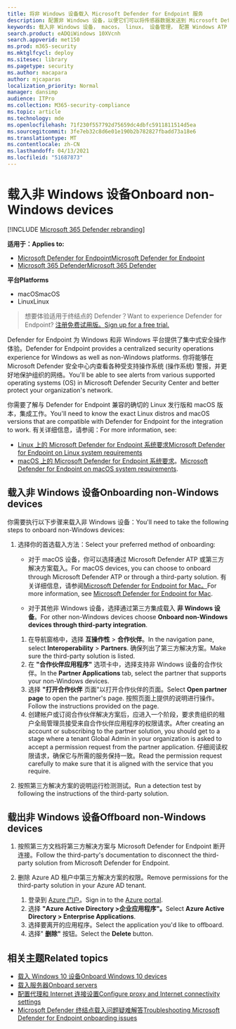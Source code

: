 ```yaml
---
title: 将非 Windows 设备载入 Microsoft Defender for Endpoint 服务
description: 配置非 Windows 设备，以便它们可以将传感器数据发送到 Microsoft Defender ATP 服务。
keywords: 载入非 Windows 设备， macos， linux， 设备管理， 配置 Windows ATP 设备， 为终结点设备配置 Microsoft Defender
search.product: eADQiWindows 10XVcnh
search.appverid: met150
ms.prod: m365-security
ms.mktglfcycl: deploy
ms.sitesec: library
ms.pagetype: security
ms.author: macapara
author: mjcaparas
localization_priority: Normal
manager: dansimp
audience: ITPro
ms.collection: M365-security-compliance
ms.topic: article
ms.technology: mde
ms.openlocfilehash: 71f230f557792d75659dc4dbfc5911811514d5ea
ms.sourcegitcommit: 3fe7eb32c8d6e01e190b2b782827fbadd73a18e6
ms.translationtype: MT
ms.contentlocale: zh-CN
ms.lasthandoff: 04/13/2021
ms.locfileid: "51687873"
---
```

# <a name="onboard-non-windows-devices"></a><span data-ttu-id="4a5df-104">载入非 Windows 设备</span><span class="sxs-lookup"><span data-stu-id="4a5df-104">Onboard non-Windows devices</span></span>

[!INCLUDE [Microsoft 365 Defender rebranding](../../includes/microsoft-defender.md)]


<span data-ttu-id="4a5df-105">**适用于：**</span><span class="sxs-lookup"><span data-stu-id="4a5df-105">**Applies to:**</span></span>
- [<span data-ttu-id="4a5df-106">Microsoft Defender for Endpoint</span><span class="sxs-lookup"><span data-stu-id="4a5df-106">Microsoft Defender for Endpoint</span></span>](https://go.microsoft.com/fwlink/p/?linkid=2154037)
- [<span data-ttu-id="4a5df-107">Microsoft 365 Defender</span><span class="sxs-lookup"><span data-stu-id="4a5df-107">Microsoft 365 Defender</span></span>](https://go.microsoft.com/fwlink/?linkid=2118804)

<span data-ttu-id="4a5df-108">**平台**</span><span class="sxs-lookup"><span data-stu-id="4a5df-108">**Platforms**</span></span>
- <span data-ttu-id="4a5df-109">macOS</span><span class="sxs-lookup"><span data-stu-id="4a5df-109">macOS</span></span>
- <span data-ttu-id="4a5df-110">Linux</span><span class="sxs-lookup"><span data-stu-id="4a5df-110">Linux</span></span>

><span data-ttu-id="4a5df-111">想要体验适用于终结点的 Defender？</span><span class="sxs-lookup"><span data-stu-id="4a5df-111">Want to experience Defender for Endpoint?</span></span> [<span data-ttu-id="4a5df-112">注册免费试用版。</span><span class="sxs-lookup"><span data-stu-id="4a5df-112">Sign up for a free trial.</span></span>](https://www.microsoft.com/microsoft-365/windows/microsoft-defender-atp?ocid=docs-wdatp-nonwindows-abovefoldlink) 

<span data-ttu-id="4a5df-113">Defender for Endpoint 为 Windows 和非 Windows 平台提供了集中式安全操作体验。</span><span class="sxs-lookup"><span data-stu-id="4a5df-113">Defender for Endpoint provides a centralized security operations experience for Windows as well as non-Windows platforms.</span></span> <span data-ttu-id="4a5df-114">你将能够在 Microsoft Defender 安全中心内查看各种受支持操作系统 (操作系统) 警报，并更好地保护组织的网络。</span><span class="sxs-lookup"><span data-stu-id="4a5df-114">You'll be able to see alerts from various supported operating systems (OS) in Microsoft Defender Security Center and better protect your organization's network.</span></span> 

<span data-ttu-id="4a5df-115">你需要了解与 Defender for Endpoint 兼容的确切的 Linux 发行版和 macOS 版本，集成工作。</span><span class="sxs-lookup"><span data-stu-id="4a5df-115">You'll need to know the exact Linux distros and macOS versions that are compatible with Defender for Endpoint for the integration to work.</span></span> <span data-ttu-id="4a5df-116">有关详细信息，请参阅：</span><span class="sxs-lookup"><span data-stu-id="4a5df-116">For more information, see:</span></span>
- [<span data-ttu-id="4a5df-117">Linux 上的 Microsoft Defender for Endpoint 系统要求</span><span class="sxs-lookup"><span data-stu-id="4a5df-117">Microsoft Defender for Endpoint on Linux system requirements</span></span>](microsoft-defender-endpoint-linux.md#system-requirements)  
- <span data-ttu-id="4a5df-118">[macOS 上的 Microsoft Defender for Endpoint 系统要求](microsoft-defender-endpoint-mac.md#system-requirements)。</span><span class="sxs-lookup"><span data-stu-id="4a5df-118">[Microsoft Defender for Endpoint on macOS system requirements](microsoft-defender-endpoint-mac.md#system-requirements).</span></span>

## <a name="onboarding-non-windows-devices"></a><span data-ttu-id="4a5df-119">载入非 Windows 设备</span><span class="sxs-lookup"><span data-stu-id="4a5df-119">Onboarding non-Windows devices</span></span>
<span data-ttu-id="4a5df-120">你需要执行以下步骤来载入非 Windows 设备：</span><span class="sxs-lookup"><span data-stu-id="4a5df-120">You'll need to take the following steps to onboard non-Windows devices:</span></span>
1. <span data-ttu-id="4a5df-121">选择你的首选载入方法：</span><span class="sxs-lookup"><span data-stu-id="4a5df-121">Select your preferred method of onboarding:</span></span>

   - <span data-ttu-id="4a5df-122">对于 macOS 设备，你可以选择通过 Microsoft Defender ATP 或第三方解决方案载入。</span><span class="sxs-lookup"><span data-stu-id="4a5df-122">For macOS devices, you can choose to onboard through Microsoft Defender ATP or through a third-party solution.</span></span> <span data-ttu-id="4a5df-123">有关详细信息，请参阅[Microsoft Defender for Endpoint for Mac。](https://docs.microsoft.com/microsoft-365/security/defender-endpoint/microsoft-defender-endpoint-mac)</span><span class="sxs-lookup"><span data-stu-id="4a5df-123">For more information, see [Microsoft Defender for Endpoint for Mac](https://docs.microsoft.com/microsoft-365/security/defender-endpoint/microsoft-defender-endpoint-mac).</span></span>

   - <span data-ttu-id="4a5df-124">对于其他非 Windows 设备，选择通过第三方集成载入 **非 Windows 设备**。</span><span class="sxs-lookup"><span data-stu-id="4a5df-124">For other non-Windows devices choose **Onboard non-Windows devices through third-party integration**.</span></span>   
    1. <span data-ttu-id="4a5df-125">在导航窗格中，选择 **互操作性**  >  **合作伙伴**。</span><span class="sxs-lookup"><span data-stu-id="4a5df-125">In the navigation pane, select **Interoperability** > **Partners**.</span></span> <span data-ttu-id="4a5df-126">确保列出了第三方解决方案。</span><span class="sxs-lookup"><span data-stu-id="4a5df-126">Make sure the third-party solution is listed.</span></span>
    2. <span data-ttu-id="4a5df-127">在 **"合作伙伴应用程序"** 选项卡中，选择支持非 Windows 设备的合作伙伴。</span><span class="sxs-lookup"><span data-stu-id="4a5df-127">In the **Partner Applications** tab, select the partner that supports your non-Windows devices.</span></span>
    3. <span data-ttu-id="4a5df-128">选择 **"打开合作伙伴** 页面"以打开合作伙伴的页面。</span><span class="sxs-lookup"><span data-stu-id="4a5df-128">Select **Open partner page** to open the partner's page.</span></span> <span data-ttu-id="4a5df-129">按照页面上提供的说明进行操作。</span><span class="sxs-lookup"><span data-stu-id="4a5df-129">Follow the instructions provided on the page.</span></span>
    4. <span data-ttu-id="4a5df-130">创建帐户或订阅合作伙伴解决方案后，应进入一个阶段，要求贵组织的租户全局管理员接受来自合作伙伴应用程序的权限请求。</span><span class="sxs-lookup"><span data-stu-id="4a5df-130">After creating an account or subscribing to the partner solution, you should get to a stage where a tenant Global Admin in your organization is asked to accept a permission request from the partner application.</span></span> <span data-ttu-id="4a5df-131">仔细阅读权限请求，确保它与所需的服务保持一致。</span><span class="sxs-lookup"><span data-stu-id="4a5df-131">Read the permission request carefully to make sure that it is aligned with the service that you require.</span></span> 

        
2. <span data-ttu-id="4a5df-132">按照第三方解决方案的说明运行检测测试。</span><span class="sxs-lookup"><span data-stu-id="4a5df-132">Run a detection test by following the instructions of the third-party solution.</span></span>

## <a name="offboard-non-windows-devices"></a><span data-ttu-id="4a5df-133">载出非 Windows 设备</span><span class="sxs-lookup"><span data-stu-id="4a5df-133">Offboard non-Windows devices</span></span>

1. <span data-ttu-id="4a5df-134">按照第三方文档将第三方解决方案与 Microsoft Defender for Endpoint 断开连接。</span><span class="sxs-lookup"><span data-stu-id="4a5df-134">Follow the third-party's documentation to disconnect the third-party solution from Microsoft Defender for Endpoint.</span></span>

2. <span data-ttu-id="4a5df-135">删除 Azure AD 租户中第三方解决方案的权限。</span><span class="sxs-lookup"><span data-stu-id="4a5df-135">Remove permissions for the third-party solution in your Azure AD tenant.</span></span>
   1. <span data-ttu-id="4a5df-136">登录到 [Azure 门户](https://portal.azure.com)。</span><span class="sxs-lookup"><span data-stu-id="4a5df-136">Sign in to the [Azure portal](https://portal.azure.com).</span></span>
   2. <span data-ttu-id="4a5df-137">选择 **"Azure Active Directory >企业应用程序"。**</span><span class="sxs-lookup"><span data-stu-id="4a5df-137">Select **Azure Active Directory > Enterprise Applications**.</span></span>
   3. <span data-ttu-id="4a5df-138">选择要离开的应用程序。</span><span class="sxs-lookup"><span data-stu-id="4a5df-138">Select the application you'd like to offboard.</span></span>
   4. <span data-ttu-id="4a5df-139">选择" **删除"** 按钮。</span><span class="sxs-lookup"><span data-stu-id="4a5df-139">Select the **Delete** button.</span></span>


## <a name="related-topics"></a><span data-ttu-id="4a5df-140">相关主题</span><span class="sxs-lookup"><span data-stu-id="4a5df-140">Related topics</span></span>
- [<span data-ttu-id="4a5df-141">载入 Windows 10 设备</span><span class="sxs-lookup"><span data-stu-id="4a5df-141">Onboard Windows 10 devices</span></span>](configure-endpoints.md)
- [<span data-ttu-id="4a5df-142">载入服务器</span><span class="sxs-lookup"><span data-stu-id="4a5df-142">Onboard servers</span></span>](configure-server-endpoints.md)
- [<span data-ttu-id="4a5df-143">配置代理和 Internet 连接设置</span><span class="sxs-lookup"><span data-stu-id="4a5df-143">Configure proxy and Internet connectivity settings</span></span>](configure-proxy-internet.md)
- [<span data-ttu-id="4a5df-144">Microsoft Defender 终结点载入问题疑难解答</span><span class="sxs-lookup"><span data-stu-id="4a5df-144">Troubleshooting Microsoft Defender for Endpoint onboarding issues</span></span>](troubleshoot-onboarding.md)
